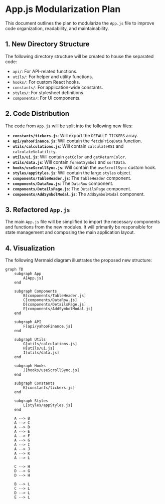 # App.js Modularization Plan

This document outlines the plan to modularize the `App.js` file to improve code organization, readability, and maintainability.

## 1. New Directory Structure

The following directory structure will be created to house the separated code:

- `api/`: For API-related functions.
- `utils/`: For helper and utility functions.
- `hooks/`: For custom React hooks.
- `constants/`: For application-wide constants.
- `styles/`: For stylesheet definitions.
- `components/`: For UI components.

## 2. Code Distribution

The code from `App.js` will be split into the following new files:

- **`constants/tickers.js`**: Will export the `DEFAULT_TICKERS` array.
- **`api/yahooFinance.js`**: Will contain the `fetchPriceData` function.
- **`utils/calculations.js`**: Will contain `calculateRSI` and `calculateVolatility`.
- **`utils/ui.js`**: Will contain `getColor` and `getReturnColor`.
- **`utils/data.js`**: Will contain `formatSymbol` and `sortData`.
- **`hooks/useScrollSync.js`**: Will contain the `useScrollSync` custom hook.
- **`styles/appStyles.js`**: Will contain the large `styles` object.
- **`components/TableHeader.js`**: The `TableHeader` component.
- **`components/DataRow.js`**: The `DataRow` component.
- **`components/DetailsPage.js`**: The `DetailsPage` component.
- **`components/AddSymbolModal.js`**: The `AddSymbolModal` component.

## 3. Refactored `App.js`

The main `App.js` file will be simplified to import the necessary components and functions from the new modules. It will primarily be responsible for state management and composing the main application layout.

## 4. Visualization

The following Mermaid diagram illustrates the proposed new structure:

```mermaid
graph TD
    subgraph App
        A[App.js]
    end

    subgraph Components
        B[components/TableHeader.js]
        C[components/DataRow.js]
        D[components/DetailsPage.js]
        E[components/AddSymbolModal.js]
    end

    subgraph API
        F[api/yahooFinance.js]
    end

    subgraph Utils
        G[utils/calculations.js]
        H[utils/ui.js]
        I[utils/data.js]
    end

    subgraph Hooks
        J[hooks/useScrollSync.js]
    end

    subgraph Constants
        K[constants/tickers.js]
    end

    subgraph Styles
        L[styles/appStyles.js]
    end

    A --> B
    A --> C
    A --> D
    A --> E
    A --> F
    A --> G
    A --> I
    A --> J
    A --> K
    A --> L

    C --> H
    D --> G
    D --> H
    
    B --> L
    C --> L
    D --> L
    E --> L